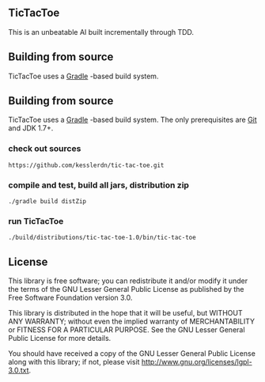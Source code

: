 ## TicTacToe
This is an unbeatable AI built incrementally through TDD.

## Building from source
TicTacToe uses a [Gradle](http://www.gradle.org/) -based build system.

## Building from source
TicTacToe uses a [Gradle](http://www.gradle.org/) -based build system. The only
prerequisites are [Git](https://github.com/) and JDK 1.7+.

### check out sources
`https://github.com/kesslerdn/tic-tac-toe.git`

### compile and test, build all jars, distribution zip
`./gradle build distZip`

### run TicTacToe
`./build/distributions/tic-tac-toe-1.0/bin/tic-tac-toe`

## License
This library is free software; you can redistribute it and/or
modify it under the terms of the GNU Lesser General Public
License as published by the Free Software Foundation version 3.0.

This library is distributed in the hope that it will be useful,
but WITHOUT ANY WARRANTY; without even the implied warranty of
MERCHANTABILITY or FITNESS FOR A PARTICULAR PURPOSE.  See the GNU
Lesser General Public License for more details.

You should have received a copy of the GNU Lesser General Public
License along with this library; if not, please visit 
http://www.gnu.org/licenses/lgpl-3.0.txt.